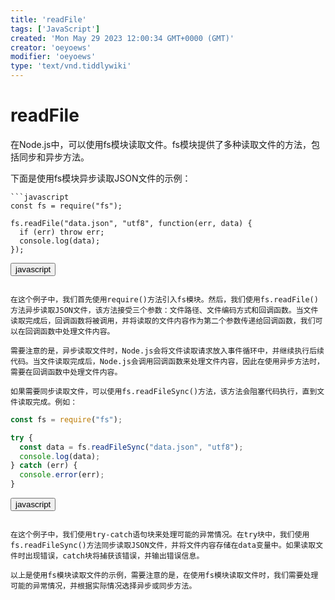 ```yaml
---
title: 'readFile'
tags: ['JavaScript']
created: 'Mon May 29 2023 12:00:34 GMT+0000 (GMT)'
creator: 'oeyoews'
modifier: 'oeyoews'
type: 'text/vnd.tiddlywiki'
---
```


# readFile

在Node.js中，可以使用fs模块读取文件。fs模块提供了多种读取文件的方法，包括同步和异步方法。

下面是使用fs模块异步读取JSON文件的示例：

```
```javascript
const fs = require("fs");

fs.readFile("data.json", "utf8", function(err, data) {
  if (err) throw err;
  console.log(data);
});
```

<button>javascript</button>
```

在这个例子中，我们首先使用require()方法引入fs模块。然后，我们使用fs.readFile()方法异步读取JSON文件，该方法接受三个参数：文件路径、文件编码方式和回调函数。当文件读取完成后，回调函数将被调用，并将读取的文件内容作为第二个参数传递给回调函数，我们可以在回调函数中处理文件内容。

需要注意的是，异步读取文件时，Node.js会将文件读取请求放入事件循环中，并继续执行后续代码。当文件读取完成后，Node.js会调用回调函数来处理文件内容，因此在使用异步方法时，需要在回调函数中处理文件内容。

如果需要同步读取文件，可以使用fs.readFileSync()方法，该方法会阻塞代码执行，直到文件读取完成。例如：

```
```javascript
const fs = require("fs");

try {
  const data = fs.readFileSync("data.json", "utf8");
  console.log(data);
} catch (err) {
  console.error(err);
}
```

<button>javascript</button>
```

在这个例子中，我们使用try-catch语句块来处理可能的异常情况。在try块中，我们使用fs.readFileSync()方法同步读取JSON文件，并将文件内容存储在data变量中。如果读取文件时出现错误，catch块将捕获该错误，并输出错误信息。

以上是使用fs模块读取文件的示例，需要注意的是，在使用fs模块读取文件时，我们需要处理可能的异常情况，并根据实际情况选择异步或同步方法。
